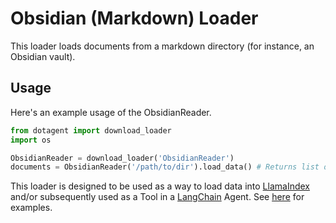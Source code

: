 # Obsidian (Markdown) Loader

This loader loads documents from a markdown directory (for instance, an Obsidian vault).

## Usage

Here's an example usage of the ObsidianReader.

```python
from dotagent import download_loader
import os

ObsidianReader = download_loader('ObsidianReader')
documents = ObsidianReader('/path/to/dir').load_data() # Returns list of documents
```

This loader is designed to be used as a way to load data into [LlamaIndex](https://github.com/jerryjliu/gpt_index/tree/main/gpt_index) and/or subsequently used as a Tool in a [LangChain](https://github.com/hwchase17/langchain) Agent. See [here](https://github.com/emptycrown/llama-hub/tree/main) for examples.
